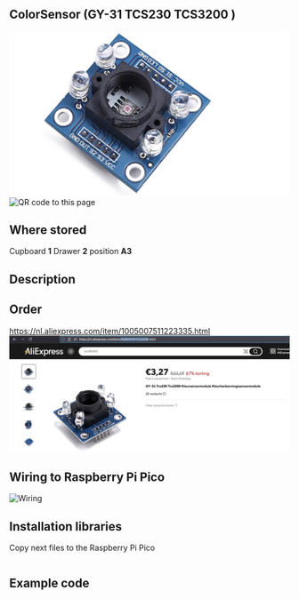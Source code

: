 ## ColorSensor (GY-31 TCS230 TCS3200 )
<img src="TCS230_Photo.jpg" alt="Photo of the component">
<img src="TCS230_QR_code.jpg" alt="QR code to this page" width="80" height="80">

## Where stored
Cupboard __1__ Drawer __2__  position __A3__

## Description

## Order
<a href="https://nl.aliexpress.com/item/1005007511223335.html">https://nl.aliexpress.com/item/1005007511223335.html</a>
<img src="TCS230_Order.jpg" alt="Photo of the Order">

## Wiring to Raspberry Pi Pico
<img src="TCS230_Wiring.jpg" alt="Wiring" >

## Installation libraries
Copy next files to the Raspberry Pi Pico

```bash

```

## Example code
```python

```




